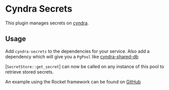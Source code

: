 # Cyndra Secrets
This plugin manages secrets on [cyndra](https://www.cyndra.rs).

## Usage
Add `cyndra-secrets` to the dependencies for your service. Also add a dependency which will give you a `PgPool` like [cyndra-shared-db](https://github.com/cyndra-hq/cyndra/tree/main/resources/shared-db)

[`SecretStore::get_secret`] can now be called on any instance of this pool to retrieve stored secrets.

An example using the Rocket framework can be found on [GitHub](https://github.com/cyndra-hq/cyndra/tree/main/examples/rocket/postgres)

